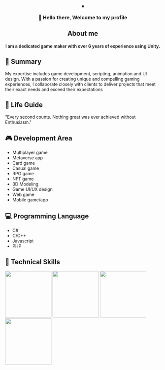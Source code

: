 <p align="center">
  <a href="#" target="_blank" rel="noreferrer">
    <img src="https://user-images.githubusercontent.com/125852184/266736830-43c522b0-ec8c-4ef9-8ac0-563007cb3a89.jpg" alt="" border="3px" />
  </a>
</p>

<h3 align="center">
🤗 Hello there, Welcome to my profile
</h3>

<h2 align="center">
 About me
</h2>

<h4 align="center">
 I am a dedicated game maker with over 6 years of experience using Unity.
</h4>

## 🔭 Summary

My expertise includes game development, scripting, animation and UI design.
With a passion for creating unique and compelling gaming experiences, I collaborate closely with clients to deliver projects that meet their exact needs and exceed their expectations

## 🌟 Life Guide
"Every second counts.
Nothing great was ever achieved without Enthusiasm."

## 🎮 Development Area

- Multiplayer game
- Metaverse app
- Card game
- Casual game
- RPG game
- NFT game
- 3D Modeling
- Game UI/UX design
- Web game
- Mobile game/app

## 💻 Programming Language

- C#
- C/C++
- Javascript
- PHP

## 💼 Technical Skills

<span><img src="https://user-images.githubusercontent.com/125852184/266737943-774e4d97-5b0e-4c8d-b3c2-31c61bef234a.png" width=150px height=150px />
<img src="https://user-images.githubusercontent.com/125852184/266738155-48d395ab-8888-4db4-96df-75af763da236.jpg" width=150px height=150px />
<img src="https://user-images.githubusercontent.com/125852184/266737957-585a370b-1ec6-4804-ab96-e909e4ebb087.png" width=150px height=150px />
<img src="https://user-images.githubusercontent.com/125852184/266737959-fe5ce221-deba-4fe7-afc9-792d93a9ee85.png" width=150px height=150px />
